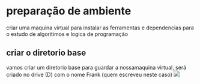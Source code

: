 # preparação de ambiente
criar uma maquina virtual para instalar as ferramentas e dependencias para o estudo de algoritimos e logica de programação 

## criar o diretorio base 
vamos criar um diretorio base para guardar a nossamaquina virtual, será criado no drive (D) com o nome Frank (quem escreveu neste caso)
<img src='criar-diretori-d.png'>